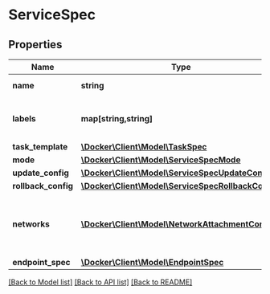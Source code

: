# ServiceSpec

## Properties
Name | Type | Description | Notes
------------ | ------------- | ------------- | -------------
**name** | **string** | Name of the service. | [optional] 
**labels** | **map[string,string]** | User-defined key/value metadata. | [optional] 
**task_template** | [**\Docker\Client\Model\TaskSpec**](TaskSpec.md) |  | [optional] 
**mode** | [**\Docker\Client\Model\ServiceSpecMode**](ServiceSpecMode.md) |  | [optional] 
**update_config** | [**\Docker\Client\Model\ServiceSpecUpdateConfig**](ServiceSpecUpdateConfig.md) |  | [optional] 
**rollback_config** | [**\Docker\Client\Model\ServiceSpecRollbackConfig**](ServiceSpecRollbackConfig.md) |  | [optional] 
**networks** | [**\Docker\Client\Model\NetworkAttachmentConfig[]**](NetworkAttachmentConfig.md) | Specifies which networks the service should attach to. | [optional] 
**endpoint_spec** | [**\Docker\Client\Model\EndpointSpec**](EndpointSpec.md) |  | [optional] 

[[Back to Model list]](../../README.md#documentation-for-models) [[Back to API list]](../../README.md#documentation-for-api-endpoints) [[Back to README]](../../README.md)

